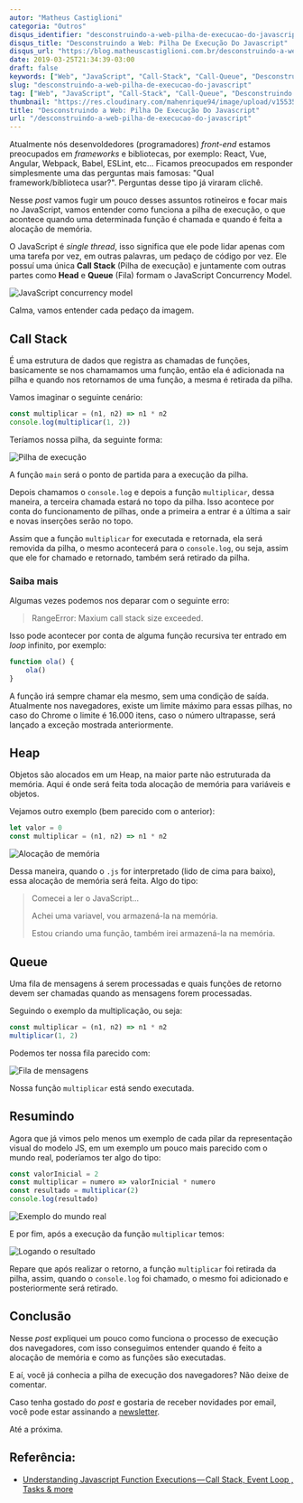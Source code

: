 ```yaml
---
autor: "Matheus Castiglioni"
categoria: "Outros"
disqus_identifier: "desconstruindo-a-web-pilha-de-execucao-do-javascript"
disqus_title: "Desconstruindo a Web: Pilha De Execução Do Javascript"
disqus_url: "https://blog.matheuscastiglioni.com.br/desconstruindo-a-web-pilha-de-execucao-do-javascript"
date: 2019-03-25T21:34:39-03:00
draft: false
keywords: ["Web", "JavaScript", "Call-Stack", "Call-Queue", "Desconstruindo a Web"]
slug: "desconstruindo-a-web-pilha-de-execucao-do-javascript"
tag: ["Web", "JavaScript", "Call-Stack", "Call-Queue", "Desconstruindo a Web"]
thumbnail: "https://res.cloudinary.com/mahenrique94/image/upload/v1553561070/lform_javascript_blog_header_image-1600x1080_1_kxwpez.jpg"
title: "Desconstruindo a Web: Pilha De Execução Do Javascript"
url: "/desconstruindo-a-web-pilha-de-execucao-do-javascript"
---
```


Atualmente nós desenvoldedores (programadores) *front-end* estamos preocupados em *frameworks* e bibliotecas, por exemplo: React, Vue, Angular, Webpack, Babel, ESLint, etc... Ficamos preocupados em responder simplesmente uma das perguntas mais famosas: "Qual framework/biblioteca usar?". Perguntas desse tipo já viraram clichê.

Nesse *post* vamos fugir um pouco desses assuntos rotineiros e focar mais no JavaScript, vamos entender como funciona a pilha de execução, o que acontece quando uma determinada função é chamada e quando é feita a alocação de memória.

O JavaScript é *single thread*, isso significa que ele pode lidar apenas com uma tarefa por vez, em outras palavras, um pedaço de código por vez. Ele possuí uma única **Call Stack** (Pilha de execução) e juntamente com outras partes como **Head** e **Queue** (Fila) formam o JavaScript Concurrency Model.

![JavaScript concurrency model](https://res.cloudinary.com/mahenrique94/image/upload/v1553561923/1_ZSFHnq9iMHIApVLcgwczPQ_hc7w6v.png)

Calma, vamos entender cada pedaço da imagem.

## Call Stack

É uma estrutura de dados que registra as chamadas de funções, basicamente se nos chamamamos uma função, então ela é adicionada na pilha e quando nos retornamos de uma função, a mesma é retirada da pilha.

Vamos imaginar o seguinte cenário:

```javascript
const multiplicar = (n1, n2) => n1 * n2
console.log(multiplicar(1, 2))
```

Teríamos nossa pilha, da seguinte forma:

![Pilha de execução](https://res.cloudinary.com/mahenrique94/image/upload/v1553565021/Untitled-2_hzjkvr.png)

A função `main` será o ponto de partida para a execução da pilha.

Depois chamamos o `console.log` e depois a função `multiplicar`, dessa maneira, a terceira chamada estará no topo da pilha. Isso acontece por conta do funcionamento de pilhas, onde a primeira a entrar é a última a sair e novas inserções serão no topo.

Assim que a função `multiplicar` for executada e retornada, ela será removida da pilha, o mesmo acontecerá para o `console.log`, ou seja, assim que ele for chamado e retornado, também será retirado da pilha.

### Saiba mais

Algumas vezes podemos nos deparar com o seguinte erro:

> RangeError: Maxium call stack size exceeded.

Isso pode acontecer por conta de alguma função recursiva ter entrado em *loop* infinito, por exemplo:

```javascript
function ola() {
    ola()
}
```

A função irá sempre chamar ela mesmo, sem uma condição de saída. Atualmente nos navegadores, existe um limite máximo para essas pilhas, no caso do Chrome o limite é 16.000 itens, caso o número ultrapasse, será lançado a exceção mostrada anteriormente.

## Heap

Objetos são alocados em um Heap, na maior parte não estruturada da memória. Aqui é onde será feita toda alocação de memória para variáveis e objetos.

Vejamos outro exemplo (bem parecido com o anterior):

```javascript
let valor = 0
const multiplicar = (n1, n2) => n1 * n2
```

![Alocação de memória](https://res.cloudinary.com/mahenrique94/image/upload/v1553563571/Untitled-2_mzg74h.png)

Dessa maneira, quando o `.js` for interpretado (lido de cima para baixo), essa alocação de memória será feita. Algo do tipo:

> Comecei a ler o JavaScript...
>
> Achei uma variavel, vou armazená-la na memória.
>
> Estou criando uma função, também irei armazená-la na memória.

## Queue

Uma fila de mensagens á serem processadas e quais funções de retorno devem ser chamadas quando as mensagens forem processadas.

Seguindo o exemplo da multiplicação, ou seja:

```javascript
const multiplicar = (n1, n2) => n1 * n2
multiplicar(1, 2)
```

Podemos ter nossa fila parecido com:

![Fila de mensagens](https://res.cloudinary.com/mahenrique94/image/upload/v1553565478/Untitled-2_eqqucd.png)

Nossa função `multiplicar` está sendo executada.

## Resumindo

Agora que já vimos pelo menos um exemplo de cada pilar da representação visual do modelo JS, em um exemplo um pouco mais parecido com o mundo real, poderíamos ter algo do tipo:

```javascript
const valorInicial = 2
const multiplicar = numero => valorInicial * numero
const resultado = multiplicar(2)
console.log(resultado)
```

![Exemplo do mundo real](https://res.cloudinary.com/mahenrique94/image/upload/v1553565829/Untitled-2_a88cjf.png)

E por fim, após a execução da função `multiplicar` temos:

![Logando o resultado](https://res.cloudinary.com/mahenrique94/image/upload/v1553565922/Untitled-2_vmquih.png)

Repare que após realizar o retorno, a função `multiplicar` foi retirada da pilha, assim, quando o `console.log` foi chamado, o mesmo foi adicionado e posteriormente será retirado.

## Conclusão

Nesse *post* expliquei um pouco como funciona o processo de execução dos navegadores, com isso conseguimos entender quando é feito a alocação de memória e como as funções são executadas.

E aí, você já conhecia a pilha de execução dos navegadores? Não deixe de comentar.

Caso tenha gostado do *post* e gostaria de receber novidades por email, você pode estar assinando a [newsletter](http://eepurl.com/ggP7Rv).

Até a próxima.

## Referência:

- [Understanding Javascript Function Executions — Call Stack, Event Loop , Tasks & more](https://medium.com/@gaurav.pandvia/understanding-javascript-function-executions-tasks-event-loop-call-stack-more-part-1-5683dea1f5ec)
